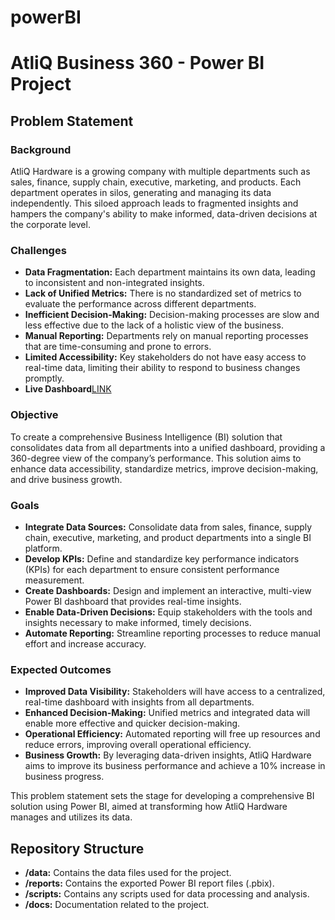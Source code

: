 # powerBI
# AtliQ Business 360 - Power BI Project

## Problem Statement

### Background
AtliQ Hardware is a growing company with multiple departments such as sales, finance, supply chain, executive, marketing, and products. Each department operates in silos, generating and managing its data independently. This siloed approach leads to fragmented insights and hampers the company's ability to make informed, data-driven decisions at the corporate level.

### Challenges
- **Data Fragmentation:** Each department maintains its own data, leading to inconsistent and non-integrated insights.
- **Lack of Unified Metrics:** There is no standardized set of metrics to evaluate the performance across different departments.
- **Inefficient Decision-Making:** Decision-making processes are slow and less effective due to the lack of a holistic view of the business.
- **Manual Reporting:** Departments rely on manual reporting processes that are time-consuming and prone to errors.
- **Limited Accessibility:** Key stakeholders do not have easy access to real-time data, limiting their ability to respond to business changes promptly.
- **Live Dashboard**[LINK](https://www.novypro.com/profile_projects/sai-harshavardhan-kandlakuti)


### Objective
To create a comprehensive Business Intelligence (BI) solution that consolidates data from all departments into a unified dashboard, providing a 360-degree view of the company’s performance. This solution aims to enhance data accessibility, standardize metrics, improve decision-making, and drive business growth.

### Goals
- **Integrate Data Sources:** Consolidate data from sales, finance, supply chain, executive, marketing, and product departments into a single BI platform.
- **Develop KPIs:** Define and standardize key performance indicators (KPIs) for each department to ensure consistent performance measurement.
- **Create Dashboards:** Design and implement an interactive, multi-view Power BI dashboard that provides real-time insights.
- **Enable Data-Driven Decisions:** Equip stakeholders with the tools and insights necessary to make informed, timely decisions.
- **Automate Reporting:** Streamline reporting processes to reduce manual effort and increase accuracy.

### Expected Outcomes
- **Improved Data Visibility:** Stakeholders will have access to a centralized, real-time dashboard with insights from all departments.
- **Enhanced Decision-Making:** Unified metrics and integrated data will enable more effective and quicker decision-making.
- **Operational Efficiency:** Automated reporting will free up resources and reduce errors, improving overall operational efficiency.
- **Business Growth:** By leveraging data-driven insights, AtliQ Hardware aims to improve its business performance and achieve a 10% increase in business progress.

This problem statement sets the stage for developing a comprehensive BI solution using Power BI, aimed at transforming how AtliQ Hardware manages and utilizes its data.

## Repository Structure
- **/data:** Contains the data files used for the project.
- **/reports:** Contains the exported Power BI report files (.pbix).
- **/scripts:** Contains any scripts used for data processing and analysis.
- **/docs:** Documentation related to the project.
